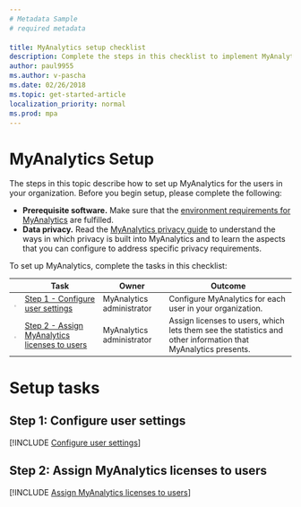 ```yaml
---
# Metadata Sample
# required metadata

title: MyAnalytics setup checklist
description: Complete the steps in this checklist to implement MyAnalytics in your organization.
author: paul9955
ms.author: v-pascha
ms.date: 02/26/2018
ms.topic: get-started-article
localization_priority: normal 
ms.prod: mpa
---
```


# MyAnalytics Setup 

<!-- The following is shortened. OK with MyA team like this? -->

The steps in this topic describe how to set up MyAnalytics for the users in your organization. Before you begin setup, please complete the following: 
 * **Prerequisite software.** Make sure that the [environment requirements for MyAnalytics](../Overview/Environment-Requirements.md) are fulfilled. 
 * **Data privacy.** Read the [MyAnalytics privacy guide](../Overview/Privacy-Guide.md) to understand the ways in which privacy is built into MyAnalytics and to learn the aspects that you can configure to address specific privacy requirements.

<!-- TRYING THIS OUT

## Preliminary review tasks

To prepare for setting up MyAnalytics, review the following articles:  

| Review this article | Owner | Outcome |
|------|-------|---------|
| [Environment requirements for MyAnalytics](#preliminary-review-tasks) | MyAnalytics administrator | Review this list of requirements to determine whether you are ready to set up MyAnalytics. |
| [MyAnalytics privacy guide](#preliminary-review-tasks)  | MyAnalytics administrator | Review this overview of the types of data collected and used by MyAnalytics, and how privacy, choice, and controls were incorporated into its design.  |

## Setup tasks

-->

To set up MyAnalytics<!--for users in your organization-->, complete the tasks in this checklist: 

| | Task | Owner | Outcome |
|---|------|-------|---------|
| <img src="../../Images/mya/use/Team-adopt-plan-checklist-box.PNG"> | [Step 1 - Configure user settings](#step-1-configure-user-settings)  | MyAnalytics administrator | Configure MyAnalytics for each user in your organization.  |
| <img src="../../Images/mya/use/Team-adopt-plan-checklist-box.PNG"> | [Step 2 - Assign MyAnalytics licenses to users](#step-2-assign-myanalytics-licenses-to-users)  | MyAnalytics administrator | Assign licenses to users, which lets them see the statistics and other information that MyAnalytics presents.   |

<!-- 

# Preliminary review tasks

<!-- ## Environment requirements for MyAnalytics 

[!INCLUDE [Review the environment requirements for MyAnalytics](../Overview/Environment-Requirements.md)] 

<!-- ## MyAnalytics privacy guide 

[!INCLUDE [Review the MyAnalytics privacy guide](../Overview/Privacy-Guide.md)] 

-->


# Setup tasks


## Step 1: Configure user settings

[!INCLUDE [Configure user settings](../Setup/Configure-MyA-User-Settings.md)] 

## Step 2: Assign MyAnalytics licenses to users

[!INCLUDE [Assign MyAnalytics licenses to users](../Setup/Assign-Licenses.md)] 


